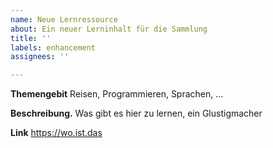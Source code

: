```yaml
---
name: Neue Lernressource
about: Ein neuer Lerninhalt für die Sammlung
title: ''
labels: enhancement
assignees: ''

---
```


**Themengebit**
Reisen, Programmieren, Sprachen, ...

**Beschreibung.**
Was gibt es hier zu lernen, ein Glustigmacher

**Link**
https://wo.ist.das
